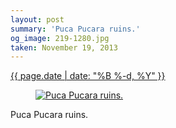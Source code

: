 ```yaml
---
layout: post
summary: 'Puca Pucara ruins.'
og_image: 219-1280.jpg
taken: November 19, 2013
---
```


<div class="post">
 <time>
  <a href="/219">
   {{ page.date | date: "%B %-d, %Y" }}
  </a>
 </time>
 <a href="/219">
  <figure data-taken="11/19/2013">
   <img alt="Puca Pucara ruins." sizes="(min-width: 700px) 50vw, calc(100vw - 2rem)" src="{{ site.assets_url }}/219-640.jpg" srcset="{{ site.assets_url }}/219-1280.jpg 1280w, {{ site.assets_url }}/219-960.jpg 960w, {{ site.assets_url }}/219-640.jpg 640w, {{ site.assets_url }}/219-320.jpg 320w"/>
  </figure>
 </a>
 <span>
  Puca Pucara ruins.
 </span>
</div>
